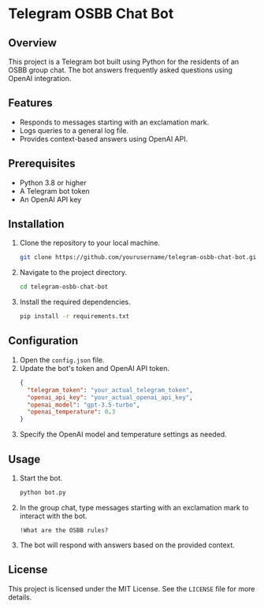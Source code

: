 # Telegram OSBB Chat Bot

## Overview
This project is a Telegram bot built using Python for the residents of an OSBB group chat. The bot answers frequently asked questions using OpenAI integration.

## Features
- Responds to messages starting with an exclamation mark.
- Logs queries to a general log file.
- Provides context-based answers using OpenAI API.

## Prerequisites
- Python 3.8 or higher
- A Telegram bot token
- An OpenAI API key

## Installation
1. Clone the repository to your local machine.
    ```sh
    git clone https://github.com/yourusername/telegram-osbb-chat-bot.git
    ```
2. Navigate to the project directory.
    ```sh
    cd telegram-osbb-chat-bot
    ```
3. Install the required dependencies.
    ```sh
    pip install -r requirements.txt
    ```

## Configuration
1. Open the `config.json` file.
2. Update the bot's token and OpenAI API token.
    ```json
    {
      "telegram_token": "your_actual_telegram_token",
      "openai_api_key": "your_actual_openai_api_key",
      "openai_model": "gpt-3.5-turbo",
      "openai_temperature": 0.3
    }
    ```
3. Specify the OpenAI model and temperature settings as needed.

## Usage
1. Start the bot.
    ```sh
    python bot.py
    ```
2. In the group chat, type messages starting with an exclamation mark to interact with the bot.
    ```text
    !What are the OSBB rules?
    ```
3. The bot will respond with answers based on the provided context.

## License
This project is licensed under the MIT License. See the `LICENSE` file for more details.